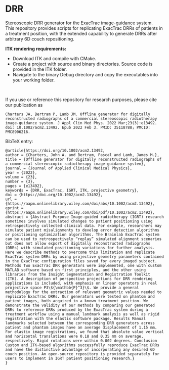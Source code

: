 # DRR
Stereoscopic DRR generator for the ExacTrac image-guidance system.  
This repository provides scripts for replicating ExacTrac DRRs of patients in a treatment position, with the extended capability to generate DRRs after arbitrary 6D couch repositioning.

**ITK rendering requirements:**  
* Download ITK and compile with CMake.  
* Create a project with source and binary directories. Source code is provided in the ITK folder.  
* Navigate to the binary Debug directory and copy the executables into your working folder.

<br/>

If you use or reference this repository for research purposes, please cite our publication as

```
Charters JA, Bertram P, Lamb JM. Offline generator for digitally reconstructed radiographs of a commercial stereoscopic radiotherapy image-guidance system. J Appl Clin Med Phys. 2022 Mar;23(3):e13492. doi: 10.1002/acm2.13492. Epub 2022 Feb 3. PMID: 35118788; PMCID: PMC8906216.
```
BibTeX entry:
```
@article{https://doi.org/10.1002/acm2.13492,
author = {Charters, John A. and Bertram, Pascal and Lamb, James M.},
title = {Offline generator for digitally reconstructed radiographs of a commercial stereoscopic radiotherapy image-guidance system},
journal = {Journal of Applied Clinical Medical Physics},
year = {2022},
volume = {23},
number = {3},
pages = {e13492},
keywords = {DRR, ExacTrac, IGRT, ITK, projective geometry},
doi = {https://doi.org/10.1002/acm2.13492},
url = {https://aapm.onlinelibrary.wiley.com/doi/abs/10.1002/acm2.13492},
eprint = {https://aapm.onlinelibrary.wiley.com/doi/pdf/10.1002/acm2.13492},
abstract = {Abstract Purpose Image-guided radiotherapy (IGRT) research sometimes involves simulated changes to patient positioning using retrospectively collected clinical data. For example, researchers may simulate patient misalignments to develop error detection algorithms or positioning optimization algorithms. The Brainlab ExacTrac system can be used to retrospectively “replay” simulated alignment scenarios but does not allow export of digitally reconstructed radiographs (DRRs) with simulated positioning variations for further analysis. Here we describe methods to overcome this limitation and replicate ExacTrac system DRRs by using projective geometry parameters contained in the ExacTrac configuration files saved for every imaged subject. Methods Two ExacTrac DRR generators were implemented, one with custom MATLAB software based on first principles, and the other using libraries from the Insight Segmentation and Registration Toolkit (ITK). A description of perspective projections for DRR rendering applications is included, with emphasis on linear operators in real projective space P3\${\mathbb{P}^3}\$. We provide a general methodology for the extraction of relevant geometric values needed to replicate ExacTrac DRRs. Our generators were tested on phantom and patient images, both acquired in a known treatment position. We demonstrate the validity of our methods by comparing our generated DRRs to reference DRRs produced by the ExacTrac system during a treatment workflow using a manual landmark analysis as well as rigid registration with the elastix software package. Results Manual landmarks selected between the corresponding DRR generators across patient and phantom images have an average displacement of 1.15 mm. For elastix image registrations, we found that absolute value vertical and horizontal translations were 0.18 and 0.35 mm on average, respectively. Rigid rotations were within 0.002 degrees. Conclusion Custom and ITK-based algorithms successfully reproduce ExacTrac DRRs and have the distinctive advantage of incorporating any desired 6D couch position. An open-source repository is provided separately for users to implement in IGRT patient positioning research.}
}
```
